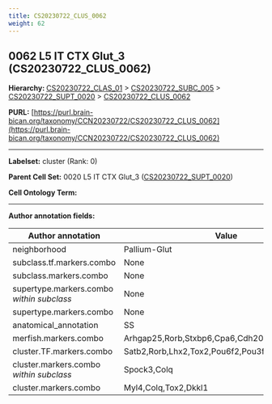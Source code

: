 ```yaml
---
title: CS20230722_CLUS_0062
weight: 62
---
```

## 0062 L5 IT CTX Glut_3 (CS20230722_CLUS_0062)
<b>Hierarchy: </b>
[CS20230722_CLAS_01](../CS20230722_CLAS_01) >
[CS20230722_SUBC_005](../CS20230722_SUBC_005) >
[CS20230722_SUPT_0020](../CS20230722_SUPT_0020) >
[CS20230722_CLUS_0062](../CS20230722_CLUS_0062)

**PURL:** [https://purl.brain-bican.org/taxonomy/CCN20230722/CS20230722_CLUS_0062](https://purl.brain-bican.org/taxonomy/CCN20230722/CS20230722_CLUS_0062)

---


**Labelset:** cluster (Rank: 0)

**Parent Cell Set:** 0020 L5 IT CTX Glut_3 ([CS20230722_SUPT_0020](../CS20230722_SUPT_0020))



**Cell Ontology Term:** 

[MARKER GENES.]: #


---

[TRANSFERRED ANNOTATIONS.]: #


[AUTHOR ANNOTATION FIELDS.]: #


**Author annotation fields:**

| Author annotation | Value |
|-------------------|-------|
|neighborhood|Pallium-Glut|
|subclass.tf.markers.combo|None|
|subclass.markers.combo|None|
|supertype.markers.combo _within subclass_|None|
|supertype.markers.combo|None|
|anatomical_annotation|SS|
|merfish.markers.combo|Arhgap25,Rorb,Stxbp6,Cpa6,Cdh20,Spock3,Sema3e|
|cluster.TF.markers.combo|Satb2,Rorb,Lhx2,Tox2,Pou6f2,Pou3f3|
|cluster.markers.combo _within subclass_|Spock3,Colq|
|cluster.markers.combo|Myl4,Colq,Tox2,Dkkl1|
